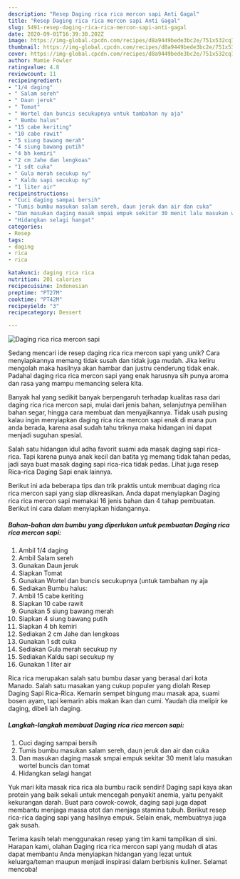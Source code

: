 ```yaml
---
description: "Resep Daging rica rica mercon sapi Anti Gagal"
title: "Resep Daging rica rica mercon sapi Anti Gagal"
slug: 5491-resep-daging-rica-rica-mercon-sapi-anti-gagal
date: 2020-09-01T16:39:30.202Z
image: https://img-global.cpcdn.com/recipes/d8a9449bede3bc2e/751x532cq70/daging-rica-rica-mercon-sapi-foto-resep-utama.jpg
thumbnail: https://img-global.cpcdn.com/recipes/d8a9449bede3bc2e/751x532cq70/daging-rica-rica-mercon-sapi-foto-resep-utama.jpg
cover: https://img-global.cpcdn.com/recipes/d8a9449bede3bc2e/751x532cq70/daging-rica-rica-mercon-sapi-foto-resep-utama.jpg
author: Mamie Fowler
ratingvalue: 4.8
reviewcount: 11
recipeingredient:
- "1/4 daging"
- " Salam sereh"
- " Daun jeruk"
- " Tomat"
- " Wortel dan buncis secukupnya untuk tambahan ny aja"
- " Bumbu halus"
- "15 cabe keriting"
- "10 cabe rawit"
- "5 siung bawang merah"
- "4 siung bawang putih"
- "4 bh kemiri"
- "2 cm Jahe dan lengkoas"
- "1 sdt cuka"
- " Gula merah secukup ny"
- " Kaldu sapi secukup ny"
- "1 liter air"
recipeinstructions:
- "Cuci daging sampai bersih"
- "Tumis bumbu masukan salam sereh, daun jeruk dan air dan cuka"
- "Dan masukan daging masak smpai empuk sekitar 30 menit lalu masukan wortel buncis dan tomat"
- "Hidangkan selagi hangat"
categories:
- Resep
tags:
- daging
- rica
- rica

katakunci: daging rica rica 
nutrition: 201 calories
recipecuisine: Indonesian
preptime: "PT27M"
cooktime: "PT42M"
recipeyield: "3"
recipecategory: Dessert

---
```



![Daging rica rica mercon sapi](https://img-global.cpcdn.com/recipes/d8a9449bede3bc2e/751x532cq70/daging-rica-rica-mercon-sapi-foto-resep-utama.jpg)

Sedang mencari ide resep daging rica rica mercon sapi yang unik? Cara menyiapkannya memang tidak susah dan tidak juga mudah. Jika keliru mengolah maka hasilnya akan hambar dan justru cenderung tidak enak. Padahal daging rica rica mercon sapi yang enak harusnya sih punya aroma dan rasa yang mampu memancing selera kita.

Banyak hal yang sedikit banyak berpengaruh terhadap kualitas rasa dari daging rica rica mercon sapi, mulai dari jenis bahan, selanjutnya pemilihan bahan segar, hingga cara membuat dan menyajikannya. Tidak usah pusing kalau ingin menyiapkan daging rica rica mercon sapi enak di mana pun anda berada, karena asal sudah tahu triknya maka hidangan ini dapat menjadi suguhan spesial.

Salah satu hidangan idul adha favorit suami ada masak daging sapi rica-rica. Tapi karena punya anak kecil dan batita yg memang tidak tahan pedas, jadi saya buat masak daging sapi rica-rica tidak pedas. Lihat juga resep Rica-rica Daging Sapi enak lainnya.


Berikut ini ada beberapa tips dan trik praktis untuk membuat daging rica rica mercon sapi yang siap dikreasikan. Anda dapat menyiapkan Daging rica rica mercon sapi memakai 16 jenis bahan dan 4 tahap pembuatan. Berikut ini cara dalam menyiapkan hidangannya.

<!--inarticleads1-->

##### Bahan-bahan dan bumbu yang diperlukan untuk pembuatan Daging rica rica mercon sapi:

1. Ambil 1/4 daging
1. Ambil  Salam sereh
1. Gunakan  Daun jeruk
1. Siapkan  Tomat
1. Gunakan  Wortel dan buncis secukupnya (untuk tambahan ny aja
1. Sediakan  Bumbu halus:
1. Ambil 15 cabe keriting
1. Siapkan 10 cabe rawit
1. Gunakan 5 siung bawang merah
1. Siapkan 4 siung bawang putih
1. Siapkan 4 bh kemiri
1. Sediakan 2 cm Jahe dan lengkoas
1. Gunakan 1 sdt cuka
1. Sediakan  Gula merah secukup ny
1. Sediakan  Kaldu sapi secukup ny
1. Gunakan 1 liter air


Rica rica merupakan salah satu bumbu dasar yang berasal dari kota Manado. Salah satu masakan yang cukup populer yang diolah Resep Daging Sapi Rica-Rica. Kemarin sempet bingung mau masak apa, suami bosen ayam, tapi kemarin abis makan ikan dan cumi. Yaudah dia melipir ke daging, dibeli lah daging. 

<!--inarticleads2-->

##### Langkah-langkah membuat Daging rica rica mercon sapi:

1. Cuci daging sampai bersih
1. Tumis bumbu masukan salam sereh, daun jeruk dan air dan cuka
1. Dan masukan daging masak smpai empuk sekitar 30 menit lalu masukan wortel buncis dan tomat
1. Hidangkan selagi hangat


Yuk mari kita masak rica rica ala bumbu racik sendiri! Daging sapi kaya akan protein yang baik sekali untuk mencegah penyakit anemia, yaitu penyakit kekurangan darah. Buat para cowok-cowok, daging sapi juga dapat membantu menjaga massa otot dan menjaga stamina tubuh. Berikut resep rica-rica daging sapi yang hasilnya empuk. Selain enak, membuatnya juga gak susah. 

Terima kasih telah menggunakan resep yang tim kami tampilkan di sini. Harapan kami, olahan Daging rica rica mercon sapi yang mudah di atas dapat membantu Anda menyiapkan hidangan yang lezat untuk keluarga/teman maupun menjadi inspirasi dalam berbisnis kuliner. Selamat mencoba!
